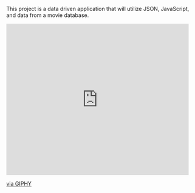 This project is a data driven application that will utilize JSON, JavaScript, and data from a movie database.

<iframe src="https://giphy.com/embed/nNxT5qXR02FOM" width="480" height="399" frameBorder="0" class="giphy-embed" allowFullScreen></iframe><p><a href="https://giphy.com/gifs/transparent-baby-shake-nNxT5qXR02FOM">via GIPHY</a></p>
